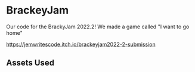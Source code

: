 # BrackeyJam
Our code for the BrackyJam 2022.2! We made a game called "I want to go home"

https://jemwritescode.itch.io/brackeyjam2022-2-submission

## Assets Used
